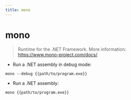```yaml
---
title: mono
---
```

# mono

> Runtime for the .NET Framework.
> More information: <https://www.mono-project.com/docs/>.

- Run a .NET assembly in debug mode:

`mono --debug {{path/to/program.exe}}`

- Run a .NET assembly:

`mono {{path/to/program.exe}}`
